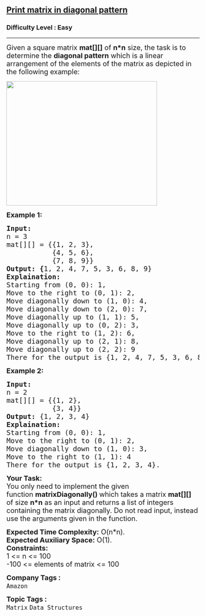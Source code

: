 <h2><a href="https://www.geeksforgeeks.org/problems/print-matrix-in-diagonal-pattern/1">Print matrix in diagonal pattern</a></h2><h3>Difficulty Level : Easy</h3><hr><div class="problems_problem_content__Xm_eO" style="user-select: auto;"><p style="user-select: auto;"><span style="font-size: 18px; user-select: auto;">Given a square matrix <strong style="user-select: auto;">mat[][]</strong> of <strong style="user-select: auto;">n*n</strong> size, the task is to determine the <strong style="user-select: auto;">diagonal pattern</strong> which is a linear arrangement of the elements of the matrix as depicted in the following example:</span></p>
<p style="user-select: auto;"><span style="font-size: 18px; user-select: auto;"><img style="height: 324px; width: 393px; user-select: auto;" src="https://contribute.geeksforgeeks.org/wp-content/uploads/matrix-6.png" alt=""></span></p>
<p style="user-select: auto;"><span style="font-size: 18px; user-select: auto;"><strong style="user-select: auto;">Example 1:</strong></span></p>
<pre style="user-select: auto;"><span style="font-size: 18px; user-select: auto;"><strong style="font-size: 18px; user-select: auto;">Input:
</strong><span style="font-size: 18px; user-select: auto;">n = 3
mat[][] = {{1, 2, 3},<br style="user-select: auto;">           {4, 5, 6},<br style="user-select: auto;">           {7, 8, 9}}
</span><strong style="font-size: 18px; user-select: auto;">Output: {</strong><span style="font-size: 18px; user-select: auto;">1, 2, 4, 7, 5, 3, 6, 8, 9}<br style="user-select: auto;"></span><strong style="font-size: 18px; user-select: auto;">Explaination:<br style="user-select: auto;"></strong><span style="font-size: 18px; user-select: auto;"><span style="font-size: 18px; user-select: auto;">Starting from (0, 0): 1,
Move to the right to (0, 1): 2,
Move diagonally down to (1, 0): 4,
Move diagonally down to (2, 0): 7,<br style="user-select: auto;">Move diagonally up to (1, 1): 5,
Move diagonally up to (0, 2): 3,
Move to the right to (1, 2): 6,
Move diagonally up to (2, 1): 8,
Move diagonally up to (2, 2): 9<br style="user-select: auto;">There for the output is {1, 2, 4, 7, 5, 3, 6, 8, 9}.</span></span><span style="font-size: 18px; user-select: auto;"><br style="user-select: auto;"></span></span></pre>
<p style="user-select: auto;"><span style="font-size: 18px; user-select: auto;"><strong style="user-select: auto;">Example 2:</strong></span></p>
<pre style="user-select: auto;"><span style="font-size: 18px; user-select: auto;"><strong style="font-size: 18px; user-select: auto;">Input:
</strong><span style="font-size: 18px; user-select: auto;">n = 2
mat[][] = {{1, 2},<br style="user-select: auto;">           {3, 4}}
</span><strong style="font-size: 18px; user-select: auto;">Output: </strong><span style="font-size: 18px; user-select: auto;">{1, 2, 3, 4}<br style="user-select: auto;"></span><strong style="font-size: 18px; user-select: auto;">Explaination:</strong><span style="font-size: 18px; user-select: auto;"><br style="user-select: auto;">Starting from (0, 0): 1,
Move to the right to (0, 1): 2,
Move diagonally down to (1, 0): 3,
Move to the right to (1, 1): 4<br style="user-select: auto;">There for the output is {1, 2, 3, 4}.</span></span></pre>
<p style="user-select: auto;"><span style="font-size: 18px; user-select: auto;"><strong style="user-select: auto;">Your Task:</strong><br style="user-select: auto;">You only need to implement the given function&nbsp;<strong style="user-select: auto;">matrixDiagonally()&nbsp;</strong>which takes a matrix <strong style="user-select: auto;">mat[][]</strong> of size <strong style="user-select: auto;">n*n</strong> as an input and returns a list of integers containing the matrix diagonally. Do not read input, instead use the arguments given in the function.</span></p>
<p style="user-select: auto;"><span style="font-size: 18px; user-select: auto;"><strong style="user-select: auto;">Expected Time Complexity:</strong> O(n*n).<br style="user-select: auto;"><strong style="user-select: auto;">Expected Auxiliary Space:</strong> O(1).<br style="user-select: auto;"><strong style="user-select: auto;">Constraints:</strong><br style="user-select: auto;">1 &lt;= n &lt;= 100<br style="user-select: auto;">-100 &lt;= elements of matrix &lt;= 100</span></p></div><p><span style=font-size:18px><strong>Company Tags : </strong><br><code>Amazon</code>&nbsp;<br><p><span style=font-size:18px><strong>Topic Tags : </strong><br><code>Matrix</code>&nbsp;<code>Data Structures</code>&nbsp;